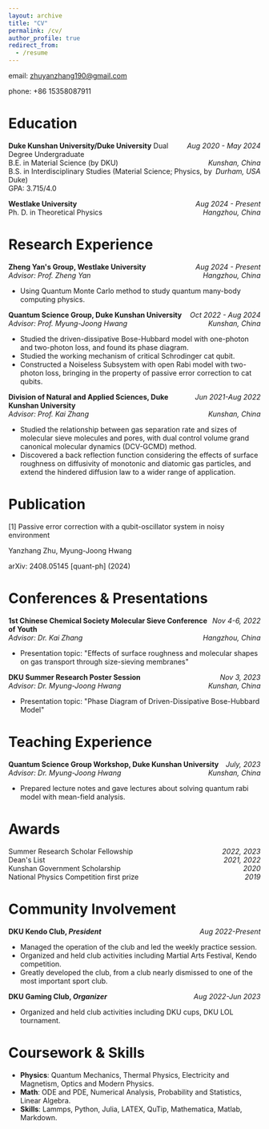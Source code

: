 ```yaml
---
layout: archive
title: "CV"
permalink: /cv/
author_profile: true
redirect_from:
  - /resume
---
```


email: zhuyanzhang190@gmail.com

phone: +86 15358087911

Education
======

<div><span style="float:right"><em>Aug 2020 - May 2024</em></span><b>Duke Kunshan University/Duke University</b> Dual Degree Undergraduate </div>
<div><span style="float:right"><em>Kunshan, China</em></span>B.E. in Material Science (by DKU)</div>
<div><span style="float:right"><em>Durham, USA</em></span>B.S. in Interdisciplinary Studies (Material Science; Physics, by Duke)</div>
<div>GPA: 3.715/4.0</div>
<p></p>

<div><span style="float:right"><em>Aug 2024 - Present</em></span><b>Westlake University</b></div>
<div><span style="float:right"><em>Hangzhou, China</em></span>Ph. D. in Theoretical Physics</div>
<p></p>

Research Experience
======

<div><span style="float:right"><em>Aug 2024 - Present</em></span><b>Zheng Yan's Group, Westlake University</b></div>
<div><span style="float:right"><em>Hangzhou, China</em></span><em>Advisor: Prof. Zheng Yan</em></div>
  
* Using Quantum Monte Carlo method to study quantum many-body computing physics.

<div><span style="float:right"><em>Oct 2022 - Aug 2024</em></span><b>Quantum Science Group, Duke Kunshan University</b></div>
<div><span style="float:right"><em>Kunshan, China</em></span><em>Advisor: Prof. Myung-Joong Hwang</em></div>
  
* Studied the driven-dissipative Bose-Hubbard model with one-photon and two-photon loss, and found its phase diagram.
* Studied the working mechanism of critical Schrodinger cat qubit.
* Constructed a Noiseless Subsystem with open Rabi model with two-photon loss, bringing in the property of passive error correction to cat qubits.

<div><span style="float:right"><em>Jun 2021-Aug 2022</em></span><b>Division of Natural and Applied Sciences, Duke Kunshan University</b></div>
<div><span style="float:right"><em>Kunshan, China</em></span><em>Advisor: Prof. Kai Zhang</em></div>

* Studied the relationship between gas separation rate and sizes of molecular sieve molecules and pores, with dual control volume grand canonical molecular dynamics (DCV-GCMD) method.
* Discovered a back reflection function considering the effects of surface roughness on diffusivity of monotonic and diatomic gas particles, and extend the hindered diffusion law to a wider range of application.

Publication
======

[1] Passive error correction with a qubit-oscillator system in noisy environment

Yanzhang Zhu, Myung-Joong Hwang

arXiv: 2408.05145 [quant-ph] (2024)

Conferences & Presentations
======

<div><span style="float:right"><em>Nov 4-6, 2022</em></span><b>1st Chinese Chemical Society Molecular Sieve Conference of Youth</b></div>
<div><span style="float:right"><em>Hangzhou, China</em></span><em>Advisor: Dr. Kai Zhang</em></div>

* Presentation topic: "Effects of surface roughness and molecular shapes on gas transport through size-sieving membranes"

<div><span style="float:right"><em>Nov 3, 2023</em></span><b>DKU Summer Research Poster Session</b></div>
<div><span style="float:right"><em>Kunshan, China</em></span><em>Advisor: Dr. Myung-Joong Hwang</em></div>

* Presentation topic: "Phase Diagram of Driven-Dissipative Bose-Hubbard Model"

Teaching Experience
=======
<div><span style="float:right"><em>July, 2023</em></span><b>Quantum Science Group Workshop, Duke Kunshan University</b></div>
<div><span style="float:right"><em>Kunshan, China</em></span><em>Advisor: Dr. Myung-Joong Hwang</em></div>

* Prepared lecture notes and gave lectures about solving quantum rabi model with mean-field analysis.

Awards
======
<div><span style="float:right"><em>2022, 2023</em></span>Summer Research Scholar Fellowship</div>
<div><span style="float:right"><em>2021, 2022</em></span>Dean's List</div>
<div><span style="float:right"><em>2020</em></span>Kunshan Government Scholarship</div>
<div><span style="float:right"><em>2019</em></span>National Physics Competition first prize</div>
<p></p>

Community Involvement
======
<div><span style="float:right"><em>Aug 2022-Present</em></span><b>DKU Kendo Club, <em>President</em></b></div>

* Managed the operation of the club and led the weekly practice session.
* Organized and held club activities including Martial Arts Festival, Kendo competition.
* Greatly developed the club, from a club nearly dismissed to one of the most important sport club.

<div><span style="float:right"><em>Aug 2022-Jun 2023</em></span><b>DKU Gaming Club, <em>Organizer</em></b></div>

* Organized and held club activities including DKU cups, DKU LOL tournament.

Coursework & Skills
======
* **Physics**: Quantum Mechanics, Thermal Physics, Electricity and Magnetism, Optics and Modern Physics.
* **Math**: ODE and PDE, Numerical Analysis, Probability and Statistics, Linear Algebra.
* **Skills**: Lammps, Python, Julia, LATEX, QuTip, Mathematica, Matlab, Markdown.
